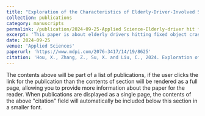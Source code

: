 ```yaml
---
title: "Exploration of the Characteristics of Elderly-Driver-Involved Single-Vehicle Hit-Fixed-Object Crashes in Pennsylvania, USA"
collection: publications
category: manuscripts
permalink: /publication/2024-09-25-Applied Science-Elderly-driver hit fixed-object
excerpt: 'This paper is about elderly drivers hitting fixed object crashes. We found hit-fixed-object crashes in complex environment caused less severe which implies that elderly drivers might drive more carefully.'
date: 2024-09-25
venue: 'Applied Sciences'
paperurl: 'https://www.mdpi.com/2076-3417/14/19/8625'
citation: 'Hou, X., Zhang, Z., Su, X. and Liu, C., 2024. Exploration of the Characteristics of Elderly-Driver-Involved Single-Vehicle Hit-Fixed-Object Crashes in Pennsylvania, USA. Applied Sciences, 14(19), p.8625.'
---
```


The contents above will be part of a list of publications, if the user clicks the link for the publication than the contents of section will be rendered as a full page, allowing you to provide more information about the paper for the reader. When publications are displayed as a single page, the contents of the above "citation" field will automatically be included below this section in a smaller font.
